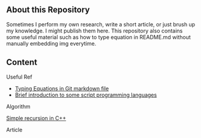 ## About this Repository
Sometimes I perform my own research, write a short article, or just brush up my knowledge. I might publish them here. This repository also contains some useful material such as how to type equation in README.md without manually embedding img everytime.

## Content

Useful Ref

- [Typing Equations in Git markdown file](/references/Equations_in_markdown/)
- [Brief introduction to some script programming languages](/references/script_languages/)


Algorithm

[Simple recursion in C++](/algorithm/recursion)


Article